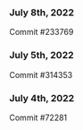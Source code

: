 ### July 8th, 2022

Commit #233769

### July 5th, 2022

Commit #314353


### July 4th, 2022

Commit #72281
